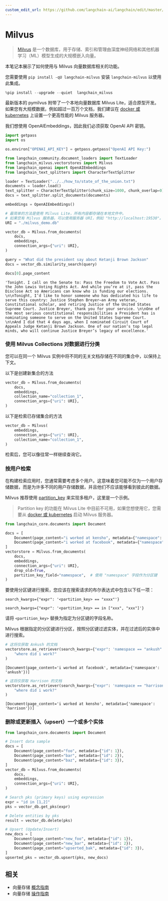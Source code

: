 ```yaml
---
custom_edit_url: https://github.com/langchain-ai/langchain/edit/master/docs/docs/integrations/vectorstores/milvus.ipynb
---
```


# Milvus

>[Milvus](https://milvus.io/docs/overview.md) 是一个数据库，用于存储、索引和管理由深度神经网络和其他机器学习（ML）模型生成的大规模嵌入向量。

本笔记本展示了如何使用与 Milvus 向量数据库相关的功能。

您需要使用 `pip install -qU langchain-milvus` 安装 `langchain-milvus` 以使用此集成。



```python
%pip install --upgrade --quiet  langchain_milvus
```

最新版本的 pymilvus 附带了一个本地向量数据库 Milvus Lite，适合原型开发。如果您有大规模数据，例如超过一百万个文档，我们建议在 [docker 或 kubernetes](https://milvus.io/docs/install_standalone-docker.md#Start-Milvus) 上设置一个更高性能的 Milvus 服务器。

我们想使用 OpenAIEmbeddings，因此我们必须获取 OpenAI API 密钥。


```python
import getpass
import os

os.environ["OPENAI_API_KEY"] = getpass.getpass("OpenAI API Key:")
```


```python
from langchain_community.document_loaders import TextLoader
from langchain_milvus.vectorstores import Milvus
from langchain_openai import OpenAIEmbeddings
from langchain_text_splitters import CharacterTextSplitter
```


```python
loader = TextLoader("../../how_to/state_of_the_union.txt")
documents = loader.load()
text_splitter = CharacterTextSplitter(chunk_size=1000, chunk_overlap=0)
docs = text_splitter.split_documents(documents)

embeddings = OpenAIEmbeddings()
```


```python
# 最简单的方法是使用 Milvus Lite，所有内容都存储在本地文件中。
# 如果您有 Milvus 服务器，可以使用服务器 URI，例如 "http://localhost:19530"。
URI = "./milvus_demo.db"

vector_db = Milvus.from_documents(
    docs,
    embeddings,
    connection_args={"uri": URI},
)
```


```python
query = "What did the president say about Ketanji Brown Jackson"
docs = vector_db.similarity_search(query)
```


```python
docs[0].page_content
```



```output
'Tonight. I call on the Senate to: Pass the Freedom to Vote Act. Pass the John Lewis Voting Rights Act. And while you’re at it, pass the Disclose Act so Americans can know who is funding our elections. \n\nTonight, I’d like to honor someone who has dedicated his life to serve this country: Justice Stephen Breyer—an Army veteran, Constitutional scholar, and retiring Justice of the United States Supreme Court. Justice Breyer, thank you for your service. \n\nOne of the most serious constitutional responsibilities a President has is nominating someone to serve on the United States Supreme Court. \n\nAnd I did that 4 days ago, when I nominated Circuit Court of Appeals Judge Ketanji Brown Jackson. One of our nation’s top legal minds, who will continue Justice Breyer’s legacy of excellence.'
```

### 使用 Milvus Collections 对数据进行分类

您可以在同一个 Milvus 实例中将不同的无关文档存储在不同的集合中，以保持上下文。

以下是创建新集合的方法


```python
vector_db = Milvus.from_documents(
    docs,
    embeddings,
    collection_name="collection_1",
    connection_args={"uri": URI},
)
```

以下是检索已存储集合的方法


```python
vector_db = Milvus(
    embeddings,
    connection_args={"uri": URI},
    collection_name="collection_1",
)
```

检索后，您可以像往常一样继续查询它。

### 按用户检索

在构建检索应用时，您通常需要考虑多个用户。这意味着您可能不仅为一个用户存储数据，而是为许多不同的用户存储数据，并且他们不应该能够看到彼此的数据。

Milvus 推荐使用 [partition_key](https://milvus.io/docs/multi_tenancy.md#Partition-key-based-multi-tenancy) 来实现多租户，这里是一个示例。
> Partition key 的功能在 Milvus Lite 中目前不可用，如果您想使用它，您需要从 [docker 或 kubernetes](https://milvus.io/docs/install_standalone-docker.md#Start-Milvus) 启动 Milvus 服务器。

```python
from langchain_core.documents import Document

docs = [
    Document(page_content="i worked at kensho", metadata={"namespace": "harrison"}),
    Document(page_content="i worked at facebook", metadata={"namespace": "ankush"}),
]
vectorstore = Milvus.from_documents(
    docs,
    embeddings,
    connection_args={"uri": URI},
    drop_old=True,
    partition_key_field="namespace",  # 使用 "namespace" 字段作为分区键
)
```

要使用分区键进行搜索，您应该在搜索请求的布尔表达式中包含以下任一项：

`search_kwargs={"expr": '<partition_key> == "xxxx"'}`

`search_kwargs={"expr": '<partition_key> == in ["xxx", "xxx"]'}`

请将 `<partition_key>` 替换为指定为分区键的字段名称。

Milvus 根据指定的分区键进行分区，按照分区键过滤实体，并在过滤后的实体中进行搜索。

```python
# 这将仅获取 Ankush 的文档
vectorstore.as_retriever(search_kwargs={"expr": 'namespace == "ankush"'}).invoke(
    "where did i work?"
)
```

```output
[Document(page_content='i worked at facebook', metadata={'namespace': 'ankush'})]
```

```python
# 这将仅获取 Harrison 的文档
vectorstore.as_retriever(search_kwargs={"expr": 'namespace == "harrison"'}).invoke(
    "where did i work?"
)
```

```output
[Document(page_content='i worked at kensho', metadata={'namespace': 'harrison'})]
```

### 删除或更新插入（upsert）一个或多个实体


```python
from langchain_core.documents import Document

# Insert data sample
docs = [
    Document(page_content="foo", metadata={"id": 1}),
    Document(page_content="bar", metadata={"id": 2}),
    Document(page_content="baz", metadata={"id": 3}),
]
vector_db = Milvus.from_documents(
    docs,
    embeddings,
    connection_args={"uri": URI},
)

# Search pks (primary keys) using expression
expr = "id in [1,2]"
pks = vector_db.get_pks(expr)

# Delete entities by pks
result = vector_db.delete(pks)

# Upsert (Update/Insert)
new_docs = [
    Document(page_content="new_foo", metadata={"id": 1}),
    Document(page_content="new_bar", metadata={"id": 2}),
    Document(page_content="upserted_bak", metadata={"id": 3}),
]
upserted_pks = vector_db.upsert(pks, new_docs)
```

## 相关

- 向量存储 [概念指南](/docs/concepts/#vector-stores)
- 向量存储 [操作指南](/docs/how_to/#vector-stores)